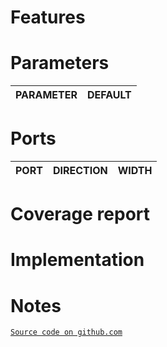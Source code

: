 # Features

# Parameters
| PARAMETER | DEFAULT |
|-|-|

# Ports
| PORT | DIRECTION | WIDTH |
|-|-|-|

# Coverage report

# Implementation

# Notes
[`Source code on github.com`](https://github.com/scorbetta/rdnv/tree/main/tatooine/library/syn/DDR_RING_BUFFER/rtl)